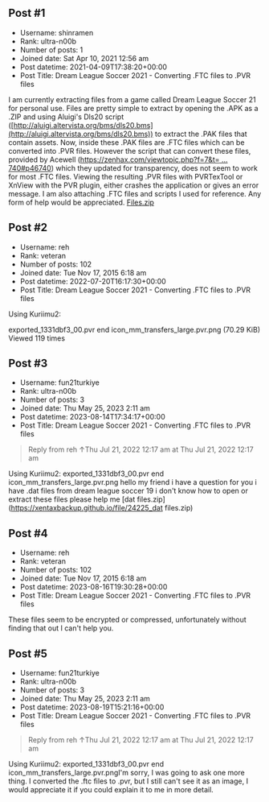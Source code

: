 ## Post #1
- Username: shinramen
- Rank: ultra-n00b
- Number of posts: 1
- Joined date: Sat Apr 10, 2021 12:56 am
- Post datetime: 2021-04-09T17:38:20+00:00
- Post Title: Dream League Soccer 2021 - Converting .FTC files to .PVR files

I am currently extracting files from a game called Dream League Soccer 21 for personal use. Files are pretty simple to extract by opening the .APK as a .ZIP and using Aluigi's Dls20 script ([http://aluigi.altervista.org/bms/dls20.bms](http://aluigi.altervista.org/bms/dls20.bms)) to extract the .PAK files that contain assets. Now, inside these .PAK files are .FTC files which can be converted into .PVR files. However the script that can convert these files, provided by Acewell ([https://zenhax.com/viewtopic.php?f=7&t= ... 740#p46740](https://zenhax.com/viewtopic.php?f=7&t=11180&p=46740#p46740)) which they updated for transparency, does not seem to work for most .FTC files. Viewing the resulting .PVR files with PVRTexTool or XnView with the PVR plugin, either crashes the application or gives an error message. I am also attaching .FTC files and scripts I used for reference. Any form of help would be appreciated.
[Files.zip](https://xentaxbackup.github.io/file/19887_Files.zip)
## Post #2
- Username: reh
- Rank: veteran
- Number of posts: 102
- Joined date: Tue Nov 17, 2015 6:18 am
- Post datetime: 2022-07-20T16:17:30+00:00
- Post Title: Dream League Soccer 2021 - Converting .FTC files to .PVR files

Using Kuriimu2:



exported_1331dbf3_00.pvr end icon_mm_transfers_large.pvr.png (70.29 KiB) Viewed 119 times
## Post #3
- Username: fun21turkiye
- Rank: ultra-n00b
- Number of posts: 3
- Joined date: Thu May 25, 2023 2:11 am
- Post datetime: 2023-08-14T17:34:17+00:00
- Post Title: Dream League Soccer 2021 - Converting .FTC files to .PVR files

> Reply from reh ↑Thu Jul 21, 2022 12:17 am at Thu Jul 21, 2022 12:17 am
>
> 
Using Kuriimu2:
exported_1331dbf3_00.pvr end icon_mm_transfers_large.pvr.png
hello my friend i have a question for you i have .dat files from dream league soccer 19 i don't know how to open or extract these files please help me
[dat files.zip](https://xentaxbackup.github.io/file/24225_dat files.zip)
## Post #4
- Username: reh
- Rank: veteran
- Number of posts: 102
- Joined date: Tue Nov 17, 2015 6:18 am
- Post datetime: 2023-08-16T19:30:28+00:00
- Post Title: Dream League Soccer 2021 - Converting .FTC files to .PVR files

These files seem to be encrypted or compressed, unfortunately without finding that out I can't help you.
## Post #5
- Username: fun21turkiye
- Rank: ultra-n00b
- Number of posts: 3
- Joined date: Thu May 25, 2023 2:11 am
- Post datetime: 2023-08-19T15:21:16+00:00
- Post Title: Dream League Soccer 2021 - Converting .FTC files to .PVR files

> Reply from reh ↑Thu Jul 21, 2022 12:17 am at Thu Jul 21, 2022 12:17 am
>
> 
Using Kuriimu2:
exported_1331dbf3_00.pvr end icon_mm_transfers_large.pvr.pngI'm sorry, I was going to ask one more thing. I converted the .ftc files to .pvr, but I still can't see it as an image, I would appreciate it if you could explain it to me in more detail.
